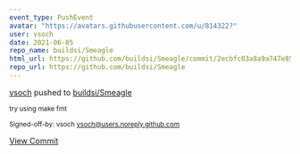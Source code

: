 ```yaml
---
event_type: PushEvent
avatar: "https://avatars.githubusercontent.com/u/814322?"
user: vsoch
date: 2021-06-05
repo_name: buildsi/Smeagle
html_url: https://github.com/buildsi/Smeagle/commit/2ecbfc03a8a9a747e85d81d9994892a44ab8ca6b
repo_url: https://github.com/buildsi/Smeagle
---
```


<a href='https://github.com/vsoch' target='_blank'>vsoch</a> pushed to <a href='https://github.com/buildsi/Smeagle' target='_blank'>buildsi/Smeagle</a>

<small>try using make fmt

Signed-off-by: vsoch <vsoch@users.noreply.github.com></small>

<a href='https://github.com/buildsi/Smeagle/commit/2ecbfc03a8a9a747e85d81d9994892a44ab8ca6b' target='_blank'>View Commit</a>